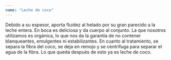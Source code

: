 ```yaml
---
name: "Leche de coco"
---
```


Debido a su espesor, aporta fluidez al helado por su gran parecido a la leche entera. En boca es deliciosa y da cuerpo al conjunto. La que nosotros utilizamos es orgánica, lo que nos da la garantía de no contener blanqueantes, emulgentes ni estabilizantes. En cuanto al tratamiento, se separa la fibra del coco, se deja en remojo y se centrifuga para separar el agua de la fibra. Lo que queda después de esto ya es leche de coco.
